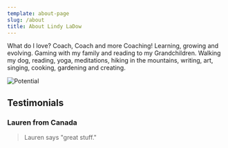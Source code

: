 ```yaml
---
template: about-page
slug: /about
title: About Lindy LaDow
---
```

What do I love? Coach, Coach and more Coaching! Learning, growing and evolving. Gaming with my family and reading to my Grandchildren. Walking my dog, reading, yoga, meditations, hiking in the mountains, writing, art, singing, cooking, gardening and creating. 

![Potential](/assets/20201130_me-donia-sunrise.jpg "Potential")

##  Testimonials

### Lauren from Canada

> Lauren says "great stuff."